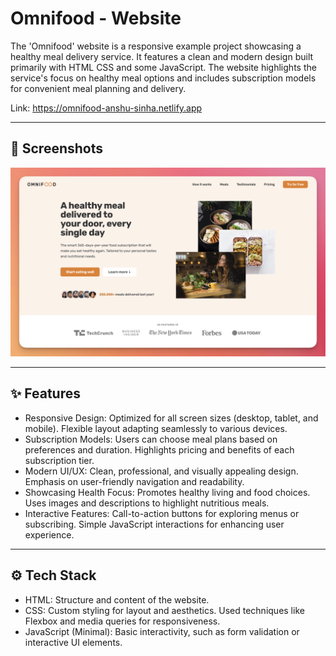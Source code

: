 # Omnifood - Website

The 'Omnifood' website is a responsive example project showcasing a healthy meal delivery service. It features a clean and modern design built primarily with HTML CSS and some JavaScript. The website highlights the service's focus on healthy meal options and includes subscription models for convenient meal planning and delivery.

Link: https://omnifood-anshu-sinha.netlify.app

---

## 📸 Screenshots

![Frontend](final-images/omnifood_website.png)

---

## ✨ Features

- Responsive Design: Optimized for all screen sizes (desktop, tablet, and mobile). Flexible layout adapting seamlessly to various devices.
- Subscription Models: Users can choose meal plans based on preferences and duration. Highlights pricing and benefits of each subscription tier.
- Modern UI/UX: Clean, professional, and visually appealing design. Emphasis on user-friendly navigation and readability.
- Showcasing Health Focus: Promotes healthy living and food choices. Uses images and descriptions to highlight nutritious meals.
- Interactive Features: Call-to-action buttons for exploring menus or subscribing. Simple JavaScript interactions for enhancing user experience.

---

## ⚙️ Tech Stack

- HTML: Structure and content of the website.
- CSS: Custom styling for layout and aesthetics. Used techniques like Flexbox and media queries for responsiveness.
- JavaScript (Minimal): Basic interactivity, such as form validation or interactive UI elements.
